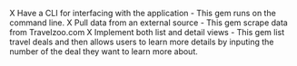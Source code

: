  X Have a CLI for interfacing with the application - This gem runs on the command line.
 X Pull data from an external source - This gem scrape data from Travelzoo.com
 X Implement both list and detail views - This gem list travel deals and then allows users to learn more details by inputing the number of the deal they want to learn more about.
